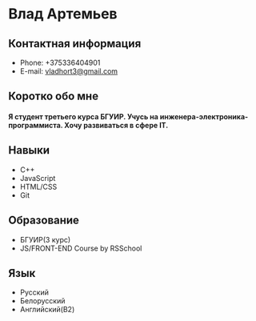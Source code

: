 # Влад Артемьев
## Контактная информация
- Phone: +375336404901
- E-mail: vladhort3@gmail.com
## Коротко обо мне
#### Я студент третьего курса БГУИР. Учусь на инженера-электроника-программиста. Хочу развиваться в сфере IT.
## Навыки
- C++
- JavaScript
- HTML/CSS
- Git
## Образование
- БГУИР(3 курс)
- JS/FRONT-END Course by RSSchool
## Язык
- Русский
- Белорусский
- Английский(B2)
